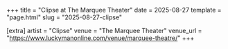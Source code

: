 +++
title = "Clipse at The Marquee Theater"
date = 2025-08-27
template = "page.html"
slug = "2025-08-27-clipse"

[extra]
artist = "Clipse"
venue = "The Marquee Theater"
venue_url = "https://www.luckymanonline.com/venue/marquee-theatre/"
+++
